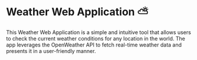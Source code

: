 # Weather Web Application ⛅
This Weather Web Application is a simple and intuitive tool that allows users to check the current weather conditions for any location in the world. The app leverages the OpenWeather API to fetch real-time weather data and presents it in a user-friendly manner.
